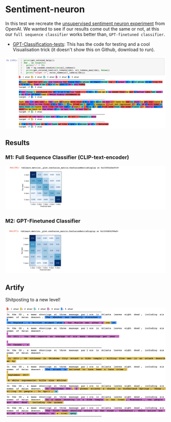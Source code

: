 # Sentiment-neuron

In this test we recreate the [unsupervised sentiment neuron experiment](https://openai.com/blog/unsupervised-sentiment-neuron/) from OpenAI. We wanted to see if our results come out the same or not, at this our `full sequence classifier` works better than, `GPT-finetuned classifier`.

- [GPT-Classification-tests](./GPT-Classification-tests.ipynb): This has the code for testing and a cool Visualisation trick (it doesn't show this on Github, download to run).

<img src="./color-vis.png">

## Results

### M1: Full Sequence Classifier (CLIP-text-encoder)

<img src="./m1.png">


### M2: GPT-Finetuned Classifier

<img src="./m2.png">

## Artify 

Shitposting to a new level!

<img src="./artify.gif">

